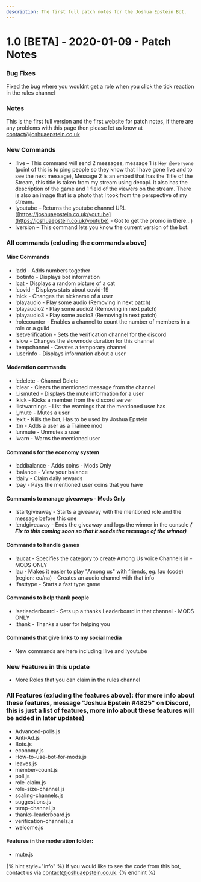 ```yaml
---
description: The first full patch notes for the Joshua Epstein Bot.
---
```


# 1.0 \[BETA\] - 2020-01-09 - Patch Notes

### Bug Fixes

Fixed the bug where you wouldnt get a role when you click the tick reaction in the rules channel

### Notes

This is the first full version and the first website for patch notes, if there are any problems with this page then please let us know at contact@joshuaepstein.co.uk

### New Commands

* !live – This command will send 2 messages, message 1 is `Hey @everyone` \(point of this is to ping people so they know that I have gone live and to see the next message\), Message 2 is an embed that has the Title of the Stream, this title is taken from my stream using decapi. It also has the description of the game and 1 field of the viewers on the stream. There is also an image that is a photo that I took from the perspective of my stream.
*  !youtube – Returns the youtube channel URL \([https://joshuaepstein.co.uk/youtube](https://joshuaepstein.co.uk/youtube) - Got to get the promo in there…\)
* !version – This command lets you know the current version of the bot.

### All commands \(exluding the commands above\)

#### Misc Commands

* !add - Adds numbers together
* !botinfo - Displays bot information
* !cat - Displays a random picture of a cat
* !covid - Displays stats about covid-19
* !nick - Changes the nickname of a user
* !playaudio - Play some audio \(Removing in next patch\)
* !playaudio2 - Play some audio2 \(Removing in next patch\)
* !playaudio3 - Play some audio3 \(Removing in next patch\)
* !rolecounter - Enables a channel to count the number of members in a role or a guild
* !setverification - Sets the verification channel for the discord
* !slow - Changes the slowmode duration for this channel
* !tempchannel - Creates a temporary channel
* !userinfo - Displays information about a user

#### Moderation commands

* !cdelete - Channel Delete
* !clear - Clears the mentioned message from the channel
* !\_ismuted - Displays the mute information for a user
* !kick - Kicks a member from the discord server
* !listwarnings - List the warnings that the mentioned user has
* !\_mute - Mutes a user
* !exit - Kills the bot, Has to be used by Joshua Epstein
* !tm - Adds a user as a Trainee mod
* !unmute - Unmutes a user
* !warn - Warns the mentioned user

#### Commands for the economy system

* !addbalance - Adds coins - Mods Only
* !balance - View your balance
* !daily - Claim daily rewards
* !pay - Pays the mentioned user coins that you have

#### Commands to manage giveaways - Mods Only

* !startgiveaway - Starts a giveaway with the mentioned role and the message before this one
* !endgiveaway - Ends the giveaway and logs the winner in the console _**\( Fix to this coming soon so that it sends the message of the winner\)**_

#### Commands to handle games

* !aucat - Specifies the category to create Among Us voice Channels in - MODS ONLY
* !au - Makes it easier to play "Among us" with friends, eg. !au \(code\) \(region: eu/na\) - Creates an audio channel with that info
* !fasttype - Starts a fast type game

#### Commands to help thank people

* !setleaderboard - Sets up a thanks Leaderboard in that channel - MODS ONLY
* !thank - Thanks a user for helping you

#### Commands that give links to my social media

* New commands are here including !live and !youtube

### New Features in this update

* More Roles that you can claim in the rules channel

### All Features \(exluding the features above\): \(for more info about these features, message "Joshua Epstein \#4825" on Discord, this is just a list of features, more info about these features will be added in later updates\)

* Advanced-polls.js
* Anti-Ad.js
* Bots.js
* economy.js
* How-to-use-bot-for-mods.js
* leaves.js
* member-count.js
* poll.js
* role-claim.js
* role-size-channel.js
* scaling-channels.js
* suggestions.js
* temp-channel.js
* thanks-leaderboard.js
* verification-channels.js
* welcome.js

#### Features in the moderation folder:

* mute.js

{% hint style="info" %}
If you would like to see the code from this bot, contact us via contact@joshuaepstein.co.uk.
{% endhint %}



